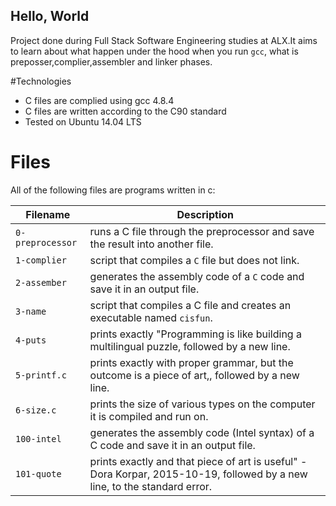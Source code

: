 ## Hello, World
Project done during Full Stack Software Engineering studies at ALX.It aims to learn about what happen under the hood when you run `gcc`, what is preposser,complier,assembler and linker phases.

#Technologies
* C files are complied using gcc 4.8.4
* C files are written according to the C90 standard
* Tested on Ubuntu 14.04 LTS

# Files

All of the following files are programs written in c:

| Filename | Description |
| -------- | ----------- |
| `0-preprocessor` | runs a C file through the preprocessor and save the result into another file.|
| `1-complier` | script that compiles a `C` file but does not link.|
| `2-assember` | generates the assembly code of a `C` code and save it in an output file.|
| `3-name` | script that compiles a C file and creates an executable named `cisfun`.|
| `4-puts` | prints exactly "Programming is like building a multilingual puzzle, followed by a new line.|
| `5-printf.c`| prints exactly with proper grammar, but the outcome is a piece of art,, followed by a new line.|
| `6-size.c`  | prints the size of various types on the computer it is compiled and run on.|
| `100-intel` | generates the assembly code (Intel syntax) of a C code and save it in an output file.|
| `101-quote` | prints exactly and that piece of art is useful" - Dora Korpar, 2015-10-19, followed by a new line, to the standard error.|
